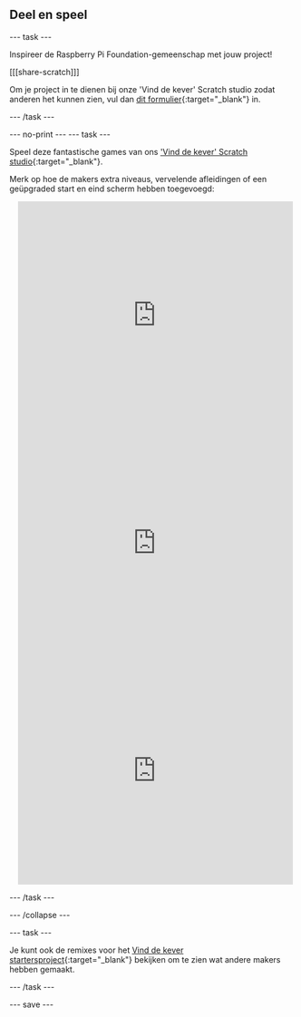 ## Deel en speel

--- task ---

Inspireer de Raspberry Pi Foundation-gemeenschap met jouw project!

[[[share-scratch]]]

Om je project in te dienen bij onze 'Vind de kever' Scratch studio zodat anderen het kunnen zien, vul dan [dit formulier](https://form.raspberrypi.org/f/community-project-submissions){:target="_blank"} in.

--- /task ---

--- no-print --- --- task ---

Speel deze fantastische games van ons ['Vind de kever' Scratch studio](https://scratch.mit.edu/studios/29005236/){:target="_blank"}.

Merk op hoe de makers extra niveaus, vervelende afleidingen of een geüpgraded start en eind scherm hebben toegevoegd:

<div class="scratch-preview" style="margin-left: 15px;">
  <iframe allowtransparency="true" width="485" height="402" src="https://scratch.mit.edu/projects/embed/545488112/?autostart=false" frameborder="0"></iframe>
</div>

<div class="scratch-preview" style="margin-left: 15px;">
  <iframe allowtransparency="true" width="485" height="402" src="https://scratch.mit.edu/projects/embed/707645119/?autostart=false" frameborder="0"></iframe>
</div>

<div class="scratch-preview" style="margin-left: 15px;">
  <iframe allowtransparency="true" width="485" height="402" src="https://scratch.mit.edu/projects/embed/707644397/?autostart=false" frameborder="0"></iframe>
</div>

--- /task ---

--- /collapse ---

--- task ---

Je kunt ook de remixes voor het [Vind de kever startersproject](https://scratch.mit.edu/projects/582214723/remixes){:target="_blank"} bekijken om te zien wat andere makers hebben gemaakt.

--- /task ---

--- save ---

